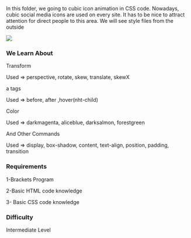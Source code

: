 In this folder, we going to cubic icon animation  in CSS code. 
Nowadays, cubic social media icons are used on every site. 
It has  to be nice to attract attention for direct people to this area. 
We will see style files from the outside

<img src="http://hizliresim.org/images/2018/01/26/githubico.jpg">

### We Learn About

Transform

Used =>  perspective, rotate, skew, translate, skewX

a tags

Used =>  before, after ,hover(nht-child)

Color

Used =>  darkmagenta, aliceblue, darksalmon, forestgreen

And Other Commands

Used => display, box-shadow,  content, text-align,  position, padding, transition



### Requirements

1-Brackets Program

2-Basic HTML code knowledge

3- Basic CSS code knowledge

### Difficulty

Intermediate Level
